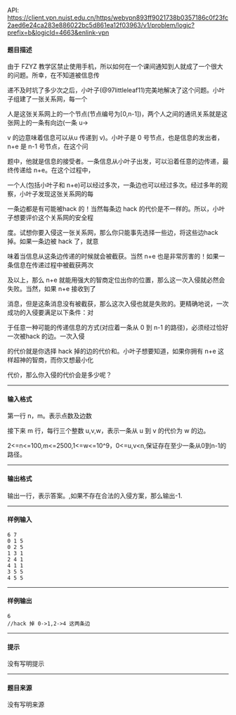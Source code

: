 API: https://client.vpn.nuist.edu.cn/https/webvpn893ff9021738b0357186c0f23fc2aed6e24ca283e886022bc5d861ea12f03963/v1/problem/logic?prefix=b&logicId=4663&enlink-vpn

#### 题目描述

由于 FZYZ 教学区禁止使用手机，所以如何在一个课间通知到人就成了一个很大的问题。所幸，在不知道被信息传

递不及时坑了多少次之后，小叶子(@97littleleaf11)完美地解决了这个问题。小叶子组建了一张关系网，每一个

人是这张关系网上的一个节点(节点编号为\[0,n-1\])，两个人之间的通讯关系就是这张网上的一条有向边(一条 u->

v 的边意味着信息可以从u 传递到 v)。小叶子是 0 号节点，也是信息的发出者，n+e 是 n-1 号节点，在这个问

题中，他就是信息的接受者。一条信息从小叶子出发，可以沿着任意的边传递，最终传递给 n+e。在这个过程中，

一个人(包括小叶子和 n+e)可以经过多次，一条边也可以经过多次。经过多年的观察，小叶子发现这张关系网的每

一条边都是有可能被hack 的！当然每条边 hack 的代价是不一样的。所以，小叶子想要评价这个关系网的安全程

度。试想你要入侵这一张关系网，那么你只能事先选择一些边，将这些边hack 掉。如果一条边被 hack 了，就意

味着当信息从这条边传递的时候就会被截获。当然 n+e 也是非常厉害的！如果一条信息在传递过程中被截获两次

及以上，那么 n+e 就能用强大的智商定位出你的位置，那么这一次入侵就必然会失败。当然，如果 n+e 接收到了

消息，但是这条消息没有被截获，那么这次入侵也就是失败的。更精确地说，一次成功的入侵要满足以下条件：对

于任意一种可能的传递信息的方式(对应着一条从 0 到 n-1 的路径)，必须经过恰好一次被hack 的边。一次入侵

的代价就是你选择 hack 掉的边的代价和。小叶子想要知道，如果你拥有 n+e 这样超神的智商，而你又想最小化

代价，那么你入侵的代价会是多少呢？

---

#### 输入格式

第一行 n，m。表示点数及边数

接下来 m 行，每行三个整数 u,v,w，表示一条从 u 到 v 的代价为 w 的边。

2<=n<=100,m<=2500,1<=w<=10^9，0<=u,v<n,保证存在至少一条从0到n-1的路径。

---

#### 输出格式

输出一行，表示答案。,如果不存在合法的入侵方案，那么输出-1.

---

#### 样例输入
```
6 7
0 1 5
0 2 5
1 3 1
2 4 1
4 1 1
3 5 5
4 5 5 
```

---

#### 样例输出
```
6
//hack 掉 0->1,2->4 这两条边
```

---

#### 提示

没有写明提示

---

#### 题目来源

没有写明来源